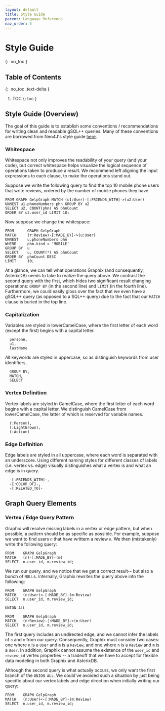```yaml
---
layout: default
title: Style Guide 
parent: Language Reference
nav_order: 5 
---
```


# Style Guide
{: .no_toc }


## Table of Contents
{: .no_toc .text-delta }

1. TOC
{: toc }

## Style Guide (Overview)

The goal of this guide is to establish some conventions / recommendations for writing clean and readable gSQL++ queries.
Many of these conventions are borrowed from Neo4J's style guide [here](https://neo4j.com/developer/cypher/style-guide).

### Whitespace

Whitespace not only improves the readability of your query (and your code), but correct whitespace helps visualize the logical sequence of operations taken to produce a result.
We recommend left aligning the input expressions to each clause, to make the operations stand out.

Suppose we write the following query to find the top 10 mobile phone users that write reviews, ordered by the number of mobile phones they have.

```
FROM GRAPH GelpGraph MATCH (u1:User)-[:FRIENDS_WITH]->(u2:User)
UNNEST u1.phoneNumbers phn GROUP BY u2
SELECT u2, COUNT(phn) AS phnCount
ORDER BY u2.user_id LIMIT 10;
```

Now suppose we change the whitespace:

```
FROM      GRAPH GelpGraph
MATCH     (r:Review)-[:MADE_BY]->(u:User)
UNNEST    u.phoneNumbers phn
WHERE     phn.kind = 'MOBILE'
GROUP BY  u
SELECT    u, COUNT(*) AS phnCount
ORDER BY  phnCount DESC 
LIMIT     10;
```

At a glance, we can tell what operations Graphix (and consequently, AsterixDB) needs to take to realize the query above.
We contrast the second query with the first, which hides two significant result changing operations: `GROUP BY` (in the second line) and `LIMIT` (in the fourth line).
Furthermore, we could easily gloss over the fact that we even have a gSQL++ query (as opposed to a SQL++ query) due to the fact that our `MATCH` clause is buried in the top line. 


### Capitalization

Variables are styled in lowerCamelCase, where the first letter of each word (except the first) begins with a capital letter.
```
  personA,
  u1,
  lastName
```

All keywords are styled in uppercase, so as distinguish keywords from user identifiers.
```
  GROUP BY,
  MATCH,
  SELECT
```

### Vertex Definition
Vertex labels are styled in CamelCase, where the first letter of each word begins with a capital letter.
We distinguish CamelCase from lowerCamelCase, the latter of which is reserved for variable names.
```
  (:Person),
  (:LightBrown),
  (:Action)
```

### Edge Definition 
Edge labels are styled in all uppercase, where each word is separated with an underscore.
Using different naming styles for different classes of labels (i.e. vertex vs. edge) visually distinguishes what a vertex is and what an edge is in query.
```
  -[:FRIENDS_WITH]-,
  -[:COLOR_OF]-,
  -[:RELATED_TO]-
```

## Graph Query Elements

### Vertex / Edge Query Pattern
Graphix will resolve missing labels in a vertex or edge pattern, but when possible, a pattern should be as specific as possible.
For example, suppose we want to find users `n` that have writtern a review `m`.
We then (mistakenly) write the following query:

```
FROM    GRAPH GelpGraph
MATCH   (n)-[:MADE_BY]-(m)
SELECT  n.user_id, m.review_id;
```

We run our query, and we notice that we get a correct result-- but also a bunch of `NULL`s.
Internally, Graphix rewrites the query above into the following:

```
FROM    GRAPH GelpGraph
MATCH   (n:User)<-[:MADE_BY]-(m:Review)
SELECT  n.user_id, m.review_id;

UNION ALL

FROM    GRAPH GelpGraph
MATCH   (n:Review)-[:MADE_BY]->(m:User)
SELECT  n.user_id, m.review_id;
```

The first query includes an undirected edge, and we cannot infer the labels of `n` and `m` from our query.
Consequently, Graphix must consider two cases: one where `n` is a `User` and `m` is a `Review`, and one where `n` is a `Review` and `m` is a `User`.
In addition, Graphix cannot assume the existence of the `user_id` and `review_id` vertex properties -- a tradeoff that we have to accept for flexible data modeling in both Graphix and AsterixDB.

Although the second query is what actually occurs, we only want the first branch of the `UNION ALL`.
We could've avoided such a situation by just being specific about our vertex labels and edge direction when initially writing our query:
```
FROM    GRAPH GelpGraph
MATCH   (n:User)<-[:MADE_BY]-(m:Review)
SELECT  n.user_id, m.review_id;
```
